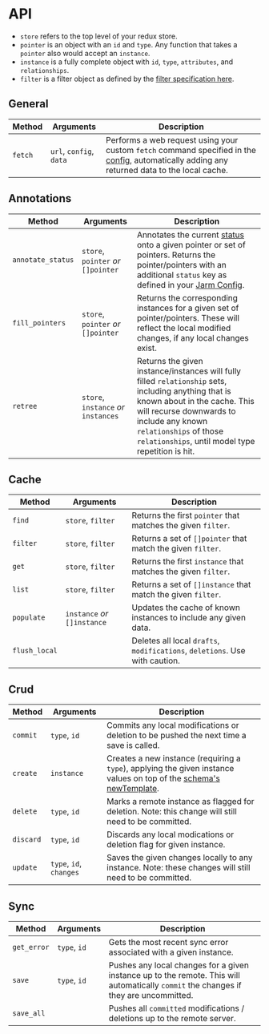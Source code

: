 # API

- `store` refers to the top level of your redux store.
- `pointer` is an object with an `id` and `type`. Any function that takes a `pointer` also would
  accept an `instance`.
- `instance` is a fully complete object with `id`, `type`, `attributes`, and `relationships`.
- `filter` is a filter object as defined by the [filter specification here](filter.md).

## General

| Method | Arguments | Description |
| --- | --- | --- |
| `fetch` | `url`, `config`, `data` | Performs a web request using your custom `fetch` command specified in the [config](config.md), automatically adding any returned data to the local cache. |

## Annotations

| Method | Arguments | Description |
| --- | --- | --- |
| `annotate_status` | `store`, `pointer` _or_ `[]pointer` | Annotates the current [status](status.md) onto a given pointer or set of pointers. Returns the pointer/pointers with an additional `status` key as defined in your [Jarm Config](config.md). |
| `fill_pointers` | `store`, `pointer` _or_ `[]pointer` | Returns the corresponding instances for a given set of pointer/pointers. These will reflect the local modified changes, if any local changes exist. |
| `retree` | `store`, `instance` _or_ `instances` | Returns the given instance/instances will fully filled `relationship` sets, including anything that is known about in the cache. This will recurse downwards to include any known `relationships` of those `relationships`, until model type repetition is hit. |

## Cache

| Method | Arguments | Description |
| --- | --- | --- |
| `find` | `store`, `filter` | Returns the first `pointer` that matches the given `filter`. |
| `filter` | `store`, `filter` | Returns a set of `[]pointer` that match the given `filter`. |
| `get` | `store`, `filter` | Returns the first `instance` that matches the given `filter`. |
| `list` | `store`, `filter` | Returns a set of `[]instance` that match the given `filter`. |
| `populate` | `instance` _or_ `[]instance` | Updates the cache of known instances to include any given data. |
| `flush_local` | | Deletes all local `drafts`, `modifications`, `deletions`. Use with caution. |

## Crud

| Method | Arguments | Description |
| --- | --- | --- |
| `commit` | `type`, `id` | Commits any local modifications or deletion to be pushed the next time a save is called. |
| `create` | `instance` | Creates a new instance (requiring a `type`), applying the given instance values on top of the [schema's newTemplate](config.md). |
| `delete` | `type`, `id` | Marks a remote instance as flagged for deletion. Note: this change will still need to be committed. |
| `discard` | `type`, `id` | Discards any local modications or deletion flag for given instance. |
| `update` | `type`, `id`, `changes` | Saves the given changes locally to any instance. Note: these changes will still need to be committed. |

## Sync

| Method | Arguments | Description |
| --- | --- | --- |
| `get_error` | `type`, `id` | Gets the most recent sync error associated with a given instance. |
| `save` | `type`, `id` | Pushes any local changes for a given instance up to the remote. This will automatically `commit` the changes if they are uncommitted. |
| `save_all` | | Pushes all `committed` modifications / deletions up to the remote server. |
